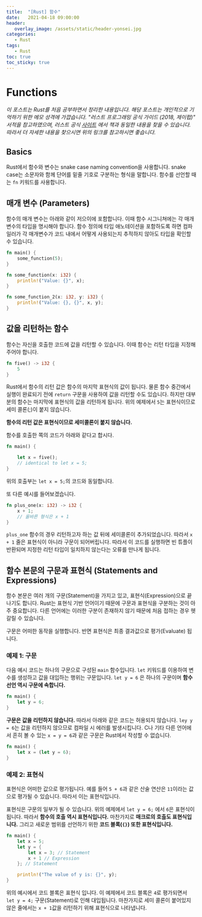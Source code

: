 ```yaml
---
title:  "[Rust] 함수"
date:   2021-04-18 09:00:00
header:
   overlay_image: /assets/static/header-yonsei.jpg
categories: 
   - Rust
tags:
   - Rust
toc: true
toc_sticky: true
---
```


# Functions

*이 포스트는 Rust를 처음 공부하면서 정리한 내용입니다. 해당 포스트는 개인적으로 기억하기 위한 메모 성격에 가깝습니다. "러스트 프로그래밍 공식 가이드 (2018, 제이펍)" 서적을 참고하였으며, 러스트 공식 [사이트](https://doc.rust-lang.org/1.30.0/book/2018-edition/foreword.html) 에서 책과 동일한 내용을 찾을 수 있습니다. 따라서 더 자세한 내용을 찾으시면 위의 링크를 참고하시면 좋습니다.*

<!--more-->

## Basics

Rust에서 함수와 변수는 snake case naming convention을 사용합니다. snake case는 소문자와 함께 단어를 밑줄 기호로 구분하는 형식을 말합니다. 함수를 선언할 때는 `fn` 키워드를 사용합니다.

## 매개 변수 (Parameters)

함수의 매개 변수는 아래와 같이 저으이에 포함합니다. 이때 함수 시그니쳐에는 각 매개변수의 타입을 명시해야 합니다. 함수 정의에 타입 애노테이션을 포함하도록 하면 컴파일러가 각 매개변수가 코드 내에서 어떻게 사용되는지 추적하지 않아도 타입을 확인할 수 있습니다.

```rust
fn main() {
    some_function(5);
}

fn some_function(x: i32) {
    println!("Value: {}", x);
}

fn some_function_2(x: i32, y: i32) {
    println!("Value: {}, {}", x, y);
}
```

## 값을 리턴하는 함수

함수는 자신을 호출한 코드에 값을 리턴할 수 있습니다. 이때 함수는 리턴 타입을 지정해주어야 합니다.

```rust
fn five() -> i32 {
    5
}
```

Rust에서 함수의 리턴 값은 함수의 마지막 표현식의 값이 됩니다. 물론 함수 중간에서 실행이 완료되기 전에 `return` 구문을 사용하여 값을 리턴할 수도 있습니다. 하지만 대부분의 함수는 마지막에 표현식의 값을 리턴하게 됩니다. 위의 예제에서 `5`는 표현식이므로 세미 콜론(;)이 붙지 않습니다. 

**함수의 리턴 값은 표현식이므로 세미콜론이 붙지 않습니다.**

함수를 호출한 쪽의 코드가 아래와 같다고 합시다.

```rust
fn main() {

    let x = five();
    // identical to let x = 5;
}
```

위의 호출부는 `let x = 5;`의 코드와 동일합니다. 

또 다른 예시를 들어보겠습니다.

```rust
fn plus_one(x: i32) -> i32 {
    x + 1;
    // 올바른 형식은 x + 1
}
```

`plus_one` 함수의 경우 리턴하고자 하는 값 뒤에 세미콜론이 추가되었습니다. 따라서 `x + 1` 줄은 표현식이 아니라 구문이 되어버립니다. 따라서 이 코드를 실행하면 빈 튜플이 반환되며 지정한 리턴 타입이 일치하지 않는다는 오류를 만나게 됩니다.



## 함수 본문의 구문과 표현식 (Statements and Expressions)

함수 본문은 여러 개의 구문(Statement)을 가지고 있고, 표현식(Expression)으로 끝나기도 합니다. Rust는 표현식 기반 언어이기 때문에 구문과 표현식을 구분하는 것이 아주 중요합니다. 다른 언어에는 이러한 구분이 존재하지 않기 때문에 처음 접하는 경우 헷갈릴 수 있습니다.

구문은 어떠한 동작을 실행합니다. 반면 표현식은 최종 결과값으로 평가(Evaluate) 됩니다. 

### 예제 1: 구문

다음 예시 코드는 하나의 구문으로 구성된 `main` 함수입니다. `let` 키워드를 이용하여 변수를 생성하고 값을 대입하는 행위는 구문입니다. `let y = 6` 은 하나의 구문이며 **함수 선언 역시 구문에 속합니다.**

```rust
fn main() {
    let y = 6;
}
```

**구문은 값을 리턴하지 않습니다.** 따라서 아래와 같은 코드는 허용되지 않습니다. `ley y = 6`는 값을 리턴하지 않으므로 컴파일 시 에러를 발생시킵니다. C나 기타 다른 언어에서 흔히 볼 수 있는 `x = y = 6`과 같은 구문은 Rust에서 작성할 수 없습니다. 

```rust
fn main() {
    let x = (let y = 6);
}
```

### 예제 2: 표현식

표현식은 어떠한 값으로 평가됩니다. 예를 들어 `5 + 6`과 같은 산술 연산은 `11`이라는 값으로 평가될 수 있습니다. 따라서 이는 표현식입니다. 

표현식은 구문의 일부가 될 수 있습니다. 위의 예제에서 `let y = 6;` 에서 `6`은 표현식이 됩니다. 따라서 **함수의 호출 역시 표현식입니다.** 마찬가지로 **매크로의 호출도 표현식입니다.** 그리고 새로운 범위를 선언하기 위한 **코드 블록(`{}`) 또한 표현식입니다.**

```rust
fn main() {
    let x = 5;
    let y = {
        let x = 3; // Statement
        x + 1 // Expression
    }; // Statement

    println!("The value of y is: {}", y);
}
```

위의 예시에서 코드 블록은 표현식 입니다. 이 예제에서 코드 블록은 `4`로 평가되면서 `let y = 4;` 구문(Statement)로 인해 대입됩니다. 마찬가지로 세미 콜론이 붙어있지 않은 줄에서는 `x + 1`값을 리턴하기 위해 표현식으로 나타냅니다.





